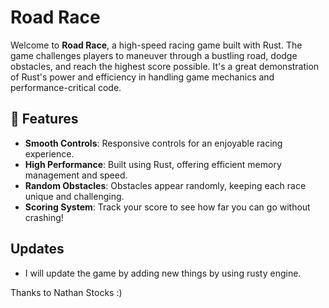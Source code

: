 # Road Race

Welcome to **Road Race**, a high-speed racing game built with Rust. The game challenges players to maneuver through a bustling road, dodge obstacles, and reach the highest score possible. It's a great demonstration of Rust's power and efficiency in handling game mechanics and performance-critical code.

## 🚀 Features

- **Smooth Controls**: Responsive controls for an enjoyable racing experience.
- **High Performance**: Built using Rust, offering efficient memory management and speed.
- **Random Obstacles**: Obstacles appear randomly, keeping each race unique and challenging.
- **Scoring System**: Track your score to see how far you can go without crashing!

## Updates
- I will update the game by adding new things by using rusty engine.

Thanks to Nathan Stocks :)

